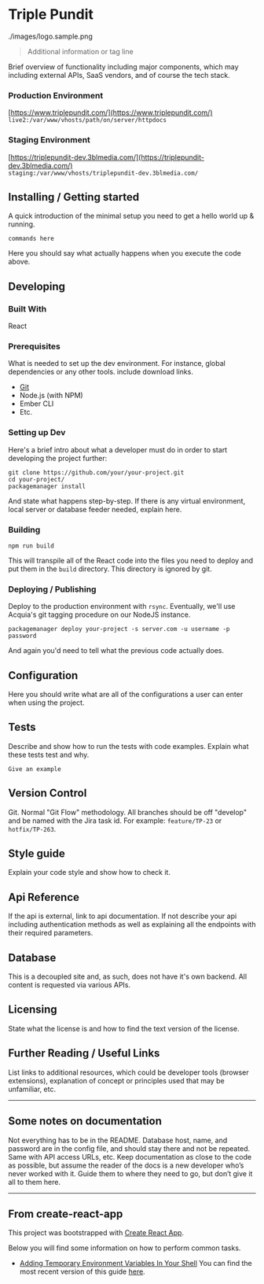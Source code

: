 # Triple Pundit

./images/logo.sample.png
>Additional information or tag line

Brief overview of functionality including major components, which may including external APIs, SaaS vendors, and of course the tech stack.

### Production Environment
[https://www.triplepundit.com/](https://www.triplepundit.com/)  
`live2:/var/www/vhosts/path/on/server/httpdocs`

### Staging Environment
[https://triplepundit-dev.3blmedia.com/](https://triplepundit-dev.3blmedia.com/)  
`staging:/var/www/vhosts/triplepundit-dev.3blmedia.com/`

## Installing / Getting started

A quick introduction of the minimal setup you need to get a hello world up &
running.

```shell
commands here
```

Here you should say what actually happens when you execute the code above.

## Developing

### Built With
React

### Prerequisites
What is needed to set up the dev environment. For instance, global dependencies or any other tools. include download links.
* [Git](http://git.com/)
* Node.js (with NPM)
* Ember CLI
* Etc.


### Setting up Dev

Here's a brief intro about what a developer must do in order to start developing
the project further:

```shell
git clone https://github.com/your/your-project.git
cd your-project/
packagemanager install
```

And state what happens step-by-step. If there is any virtual environment, local server or database feeder needed, explain here.

### Building

```shell
npm run build
```

This will transpile all of the React code into the files you need to deploy and put them in the `build` directory. This directory is ignored by git.

### Deploying / Publishing
Deploy to the production environment with `rsync`. Eventually, we'll use Acquia's git tagging procedure on our NodeJS instance.

```shell
packagemanager deploy your-project -s server.com -u username -p password
```

And again you'd need to tell what the previous code actually does.


## Configuration

Here you should write what are all of the configurations a user can enter when using the project.

## Tests

Describe and show how to run the tests with code examples.
Explain what these tests test and why.

```shell
Give an example
```

## Version Control

Git. Normal "Git Flow" methodology. All branches should be off "develop" and be named with the Jira task id. For example: `feature/TP-23` or `hotfix/TP-263`.

## Style guide

Explain your code style and show how to check it.

## Api Reference

If the api is external, link to api documentation. If not describe your api including authentication methods as well as explaining all the endpoints with their required parameters.


## Database

This is a decoupled site and, as such, does not have it's own backend. All content is requested via various APIs.

## Licensing

State what the license is and how to find the text version of the license.

## Further Reading / Useful Links
List links to additional resources, which could be developer tools (browser extensions), explanation of concept or principles used that may be unfamiliar, etc.

----

## Some notes on documentation
Not everything has to be in the README. Database host, name, and password are in the config file, and should stay there and not be repeated. Same with API access URLs, etc. Keep documentation as close to the code as possible, but assume the reader of the docs is a new developer who’s never worked with it. Guide them to where they need to go, but don’t give it all to them here.

--- 

## From create-react-app
This project was bootstrapped with [Create React App](https://github.com/facebookincubator/create-react-app).

Below you will find some information on how to perform common tasks.<br>
  - [Adding Temporary Environment Variables In Your Shell](#adding-temporary-environment-variables-in-your-shell)
You can find the most recent version of this guide [here](https://github.com/facebookincubator/create-react-app/blob/master/packages/react-scripts/template/README.md).

